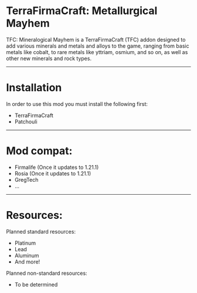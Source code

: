 # TerraFirmaCraft: Metallurgical Mayhem

TFC: Mineralogical Mayhem is a TerraFirmaCraft (TFC) addon designed to add various minerals and metals and alloys to the game, ranging from basic metals like cobalt, to rare metals like yttriam, osmium, and so on, as well as other new minerals and rock types.

---

# Installation


In order to use this mod you must install the following first:

* TerraFirmaCraft
* Patchouli

---

# Mod compat:

* Firmalife (Once it updates to 1.21.1)
* Rosia (Once it updates to 1.21.1)
* GregTech 
* ...

---

# Resources:

Planned standard resources:
* Platinum
* Lead
* Aluminum
* And more!

Planned non-standard resources:
* To be determined
